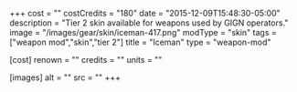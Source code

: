 +++
cost = ""
costCredits = "180"
date = "2015-12-09T15:48:30-05:00"
description = "Tier 2 skin available for weapons used by GIGN operators."
image = "/images/gear/skin/iceman-417.png"
modType = "skin"
tags = ["weapon mod","skin","tier 2"]
title = "Iceman"
type = "weapon-mod"

[cost]
  renown = ""
  credits = ""
  units = ""

[images]
  alt = ""
  src = ""
+++
